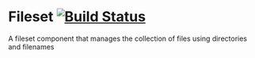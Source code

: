 Fileset [![Build Status](https://secure.travis-ci.org/phpDocumentor/Fileset.png)](http://travis-ci.org/phpDocumentor/Fileset)
=======

A fileset component that manages the collection of files using directories and filenames
